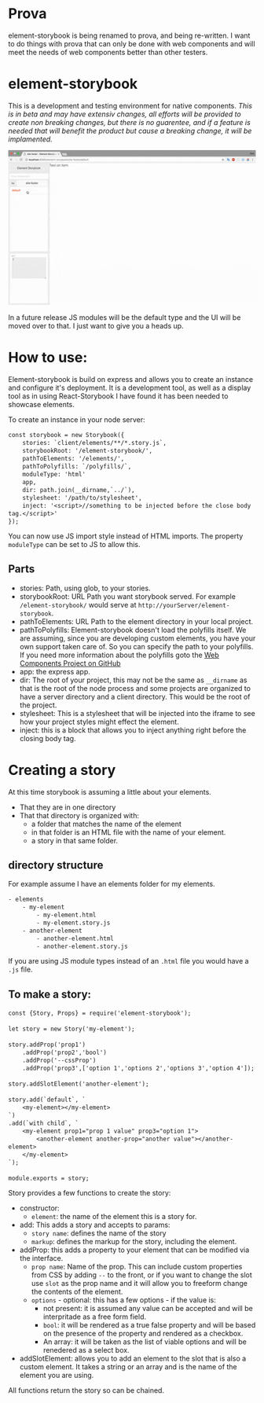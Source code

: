 # Prova
element-storybook is being renamed to prova, and being re-written. I want to do things with prova that can only be done with web components and will meet the needs of web components better than other testers.

# element-storybook
This is a development and testing environment for native components.
_This is in beta and may have extensiv changes, all efforts will be provided to create non breaking changes, but there is no guarentee, and if a feature is needed that will benefit the product but cause a breaking change, it will be implamented._

![Storybook screen](https://github.com/LuceStudio/element-storybook/blob/master/element-storybook.gif?raw=true)

In a future release JS modules will be the default type and the UI will be moved over to that. I just want to give you a heads up.

# How to use:
Element-storybook is build on express and allows you to create an instance and configure it's deployment. It is a development tool, as well as a display tool as in using React-Storybook I have found it has been needed to showcase elements.

To create an instance in your node server:
```
const storybook = new Storybook({
    stories: `client/elements/**/*.story.js`,
    storybookRoot: '/element-storybook/',
    pathToElements: '/elements/',
    pathToPolyfills: `/polyfills/`,
    moduleType: 'html'
    app,
    dir: path.join(__dirname,`../`),
    stylesheet: '/path/to/stylesheet',
    inject: '<script>//something to be injected before the close body tag.</script>'
});
```
You can now use JS import style instead of HTML imports. The property `moduleType` can be set to JS to allow this.

## Parts

- stories: Path, using glob, to your stories.
- storybookRoot: URL Path you want storybook served. For example `/element-storybook/` would serve at `http://yourServer/element-storybook`.
- pathToElements: URL Path to the element directory in your local project.
- pathToPolyfills: Element-storybook doesn't load the polyfills itself. We are assuming, since you are developing custom elements, you have your own support taken care of. So you can specify the path to your polyfills. If you need more information about the polyfills goto the [Web Components Project on GitHub](https://github.com/webcomponents/webcomponentsjs)
- app: the express app.
- dir: The root of your project, this may not be the same as `__dirname` as that is the root of the node process and some projects are organized to have a server directory and a client directory. This would be the root of the project.
- stylesheet: This is a stylesheet that will be injected into the iframe to see how your project styles might effect the element.
- inject: this is a block that allows you to inject anything right before the closing body tag.


# Creating a story
At this time storybook is assuming a little about your elements.

- That they are in one directory
- That that directory is organized with:
    - a folder that matches the name of the element
    - in that folder is an HTML file with the name of your element.
    - a story in that same folder.

## directory structure
For example assume I have an elements folder for my elements.
```
- elements
    - my-element
        - my-element.html
        - my-element.story.js
    - another-element
        - another-element.html
        - another-element.story.js
```

If you are using JS module types instead of an `.html` file you would have a `.js` file.

## To make a story:
```
const {Story, Props} = require('element-storybook');

let story = new Story('my-element');

story.addProp('prop1')
    .addProp('prop2','bool')
    .addProp('--cssProp')
    .addProp('prop3',['option 1','options 2','options 3','option 4']);

story.addSlotElement('another-element');

story.add(`default`, `
    <my-element></my-element>
`)
.add(`with child`, `
    <my-element prop1="prop 1 value" prop3="option 1">
        <another-element another-prop="another value"></another-element>
    </my-element>
`);

module.exports = story;
```

Story provides a few functions to create the story:

- constructor:
    - `element`: the name of the element this is a story for.
- add: This adds a story and accepts to params:
    - `story name`: defines the name of the story
    - `markup`: defines the markup for the story, including the element.
- addProp: this adds a property to your element that can be modified via the interface.
    - `prop name`: Name of the prop. This can include custom properties from CSS by adding `--` to the front, or if you want to change the slot use `slot` as the prop name and it will allow you to freeform change the contents of the element.
    - `options` - optional: this has a few options - if the value is:
        - not present: it is assumed any value can be accepted and will be interpritade as a free form field.
        - `bool`: it will be rendered as a true false property and will be based on the presence of the property and rendered as a checkbox.
        - An array: it will be taken as the list of viable options and will be renedered as a select box.
- addSlotElement: allows you to add an element to the slot that is also a custom element. It takes a string or an array and is the name of the element you are using.

All functions return the story so can be chained.
